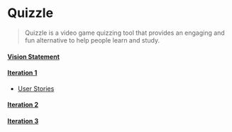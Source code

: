# Quizzle

> Quizzle is a video game quizzing tool that provides an engaging and fun alternative to help people learn and study.

#### [Vision Statement](https://code.cs.umanitoba.ca/comp3350-winter2025/a02-g11-realengineers/-/blob/main/docs/visionStatement.md)

#### [Iteration 1](https://code.cs.umanitoba.ca/comp3350-winter2025/a02-g11-realengineers)
 - [User Stories](https://code.cs.umanitoba.ca/comp3350-winter2025/a02-g11-realengineers)

#### [Iteration 2](https://code.cs.umanitoba.ca/comp3350-winter2025/a02-g11-realengineers)

#### [Iteration 3](https://code.cs.umanitoba.ca/comp3350-winter2025/a02-g11-realengineers)
